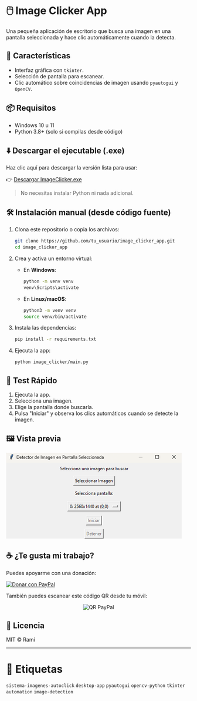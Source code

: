 
# 🖱️ Image Clicker App

Una pequeña aplicación de escritorio que busca una imagen en una pantalla seleccionada y hace clic automáticamente cuando la detecta.

## 🚀 Características

- Interfaz gráfica con `tkinter`.
- Selección de pantalla para escanear.
- Clic automático sobre coincidencias de imagen usando `pyautogui` y `OpenCV`.

## 📦 Requisitos

- Windows 10 u 11
- Python 3.8+ (solo si compilas desde código)

## ⬇️ Descargar el ejecutable (.exe)

Haz clic aquí para descargar la versión lista para usar:

👉 [Descargar ImageClicker.exe](https://github.com/ramzeta/image-clicker/releases/latest/download/ImageClicker.exe )

> No necesitas instalar Python ni nada adicional.

## 🛠 Instalación manual (desde código fuente)

1. Clona este repositorio o copia los archivos:

   ```bash
   git clone https://github.com/tu_usuario/image_clicker_app.git
   cd image_clicker_app
   ```

2. Crea y activa un entorno virtual:

   - En **Windows**:

     ```bash
     python -m venv venv
     venv\Scripts\activate
     ```

   - En **Linux/macOS**:

     ```bash
     python3 -m venv venv
     source venv/bin/activate
     ```

3. Instala las dependencias:

   ```bash
   pip install -r requirements.txt
   ```

4. Ejecuta la app:

   ```bash
   python image_clicker/main.py
   ```

## 🧪 Test Rápido

1. Ejecuta la app.
2. Selecciona una imagen.
3. Elige la pantalla donde buscarla.
4. Pulsa "Iniciar" y observa los clics automáticos cuando se detecte la imagen.

## 🖼️ Vista previa

![App UI](demo.png)

## ☕ ¿Te gusta mi trabajo?

Puedes apoyarme con una donación:

[![Donar con PayPal](https://img.shields.io/badge/Donar-PayPal-blue?logo=paypal)](https://paypal.me/rapere)

También puedes escanear este código QR desde tu móvil:

<p align="center">
  <img src="qrcode.png" width="200" alt="QR PayPal">
</p>

## 📄 Licencia

MIT © Rami

---

# 🧠 Etiquetas

`sistema-imagenes-autoclick` `desktop-app` `pyautogui` `opencv-python` `tkinter` `automation` `image-detection`
